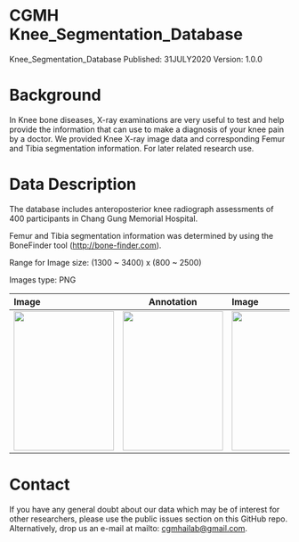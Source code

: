 # CGMH Knee_Segmentation_Database

Knee_Segmentation_Database
Published: 31JULY2020 Version: 1.0.0

# Background
In Knee bone diseases, X-ray examinations are very useful to test and help provide the information that can use to make a diagnosis of your knee pain by a doctor.  We provided Knee X-ray image data and corresponding Femur and Tibia segmentation information. For later related research use. 

# Data Description
The database includes anteroposterior knee radiograph assessments of 400 participants in Chang Gung Memorial Hospital.

Femur and Tibia segmentation information was determined by using the BoneFinder tool (http://bone-finder.com). 

Range for Image size: (1300 ~ 3400) x (800 ~ 2500)

Images type: PNG


|Image|Annotation|Image|Annotation|Image|Annotation|
|:-----|:------:|:-----|:------:|:-----|:------:|
| <img src= https://github.com/yaufan/Knee_Segmentation_Database/blob/master/Data/Image/1013_0.png height="250" width="180" /> |	<img src= https://github.com/yaufan/Knee_Segmentation_Database/blob/master/Data/Label/1013_0.png height="250" width="180" /> | <img src= https://github.com/yaufan/Knee_Segmentation_Database/blob/master/Data/Image/1302_0.png height="250" width="180" /> | <img src= https://github.com/yaufan/Knee_Segmentation_Database/blob/master/Data/Label/1302_0.png height="250" width="180" /> | <img src= https://github.com/yaufan/Knee_Segmentation_Database/blob/master/Data/Image/131_0.png height="250" width="180" /> | <img src= https://github.com/yaufan/Knee_Segmentation_Database/blob/master/Data/Label/131_0.png height="250" width="180" /> |


# Contact
If you have any general doubt about our data which may be of interest for other researchers, please use the public issues section on this GitHub repo. Alternatively, drop us an e-mail at mailto: cgmhailab@gmail.com. 
